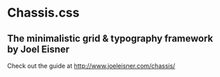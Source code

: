 # Chassis.css
## The minimalistic grid & typography framework by Joel Eisner

Check out the guide at http://www.joeleisner.com/chassis/